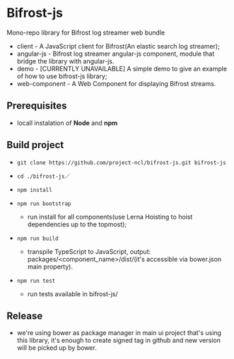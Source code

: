 # Bifrost-js

Mono-repo library for Bifrost log streamer web bundle
- client - A JavaScript client for Bifrost(An elastic search log streamer);
- angular-js - Bifrost log streamer angular-js component, module that bridge the library with angular-js.
- demo - [CURRENTLY UNAVAILABLE] A simple demo to give an example of how to use bifrost-js library;
- web-component - A Web Component for displaying Bifrost streams.

## Prerequisites

- locall instalation of **Node** and **npm**

## Build project
- `git clone https://github.com/project-ncl/bifrost-js.git bifrost-js`
- `cd ./bifrost-js／`
- `npm install `

- `npm run bootstrap`
  - run install for all components(use Lerna Hoisting to hoist dependencies up to the topmost);

- `npm run build`
  - transpile TypeScript to JavaScript, output: packages/<component_name>/dist/(it's accessible via bower.json main property).

- `npm run test`
  - run tests available in bifrost-js/

## Release
- we're using bower as package manager in main ui project that's using this library, it's 
  enough to create signed tag in github and new version will be picked up by bower.
